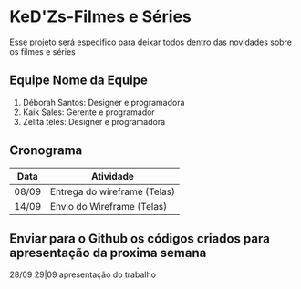 # KeD'Zs-Filmes e Séries
Esse projeto será especifico para deixar todos dentro das novidades sobre os filmes e séries


## Equipe Nome da Equipe
1. Déborah Santos: Designer e programadora
2. Kaik Sales: Gerente e programador
3. Zelita teles: Designer e programadora


## Cronograma
Data | Atividade
------------ | -------------
08/09 | Entrega do wireframe (Telas)
14/09 | Envio do Wireframe (Telas)

## Enviar para o Github os códigos criados para apresentação da proxima semana
28/09 
29|09 apresentação do trabalho


